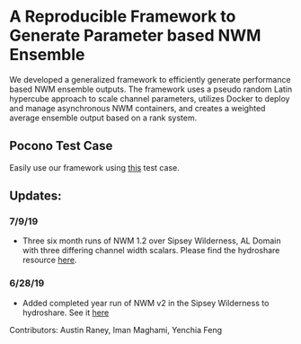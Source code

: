# A Reproducible Framework to Generate Parameter based NWM Ensemble

We developed a generalized framework to efficiently generate performance based NWM ensemble outputs. The framework uses a pseudo random Latin hypercube approach to scale channel parameters, utilizes Docker to deploy and manage asynchronous NWM containers, and creates a weighted average ensemble output based on a rank system.

## Pocono Test Case
Easily use our framework using [this](https://github.com/aaraney/NWM-Docker-Ensemble-Framework/tree/master/pocono_test_case) test case.

## Updates:
### 7/9/19
- Three six month runs of NWM 1.2 over Sipsey Wilderness, AL Domain with three differing channel width
scalars. Please find the hydroshare resource [here](https://www.hydroshare.org/resource/bde5162056a84381a8bc56c20d86f4d7/).

### 6/28/19
- Added completed year run of NWM v2 in the Sipsey Wilderness to
  hydroshare. See it [here](https://www.hydroshare.org/resource/0e015316da5b429fb6652d403e6decbe/)

Contributors: Austin Raney, Iman Maghami, Yenchia Feng
